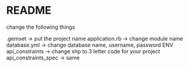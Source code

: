 # README

change the following things

.gemset -> put the project name
application.rb -> change module name
database.yml -> change database name, username, password ENV
api_constraints -> change shp to 3 letter code for your project
api_constraints_spec -> same